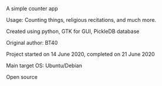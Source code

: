 A simple counter app

Usage: Counting things, religious recitations, and much more.

Created using python, GTK for GUI, PickleDB database

Original author: BT40

Project started on 14 June 2020, completed on 21 June 2020

Main target OS: Ubuntu/Debian

Open source
